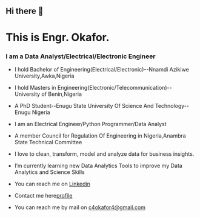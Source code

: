 ## Hi there 👋

# This is Engr. Okafor.
### I am a Data Analyst/Electrical/Electronic Engineer

- I hold Bachelor of Engineering(Electrical/Electronic)--Nnamdi Azikiwe University,Awka,Nigeria

- I hold Masters in Engineering(Electronic/Telecommunication)--University of Benin,Nigeria

- A PhD Student--Enugu State University Of Science And Technology--Enugu Nigeria

- I am an Electrical Engineer/Python Programmer/Data Analyst

- A member Council for Regulation Of Engineering in Nigeria,Anambra State Technical Committee

- I love to clean, transform, model and analyze data for business insights.

- I’m currently learning new Data Analytics Tools to improve my Data Analytics and Science Skills

- You can reach me on [Linkedin](https://www.linkedin.com/in/chukwujekwu-okafor-mnse-r-engr-88019a299/)

- Contact me here[profile](https://editor.wix.com/html/editor/web/renderer/edit/8b8b92c7-4fa8-4ee7-9276-2d3950b49f40?metaSiteId=83b1963a-fb80-420b-a00f-6ff55ae85b98)

- You can reach me by mail on c4okafor4@gmail.com

